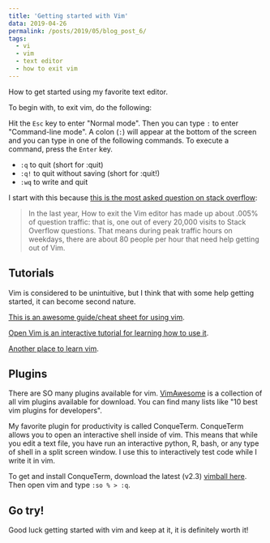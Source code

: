```yaml
---
title: 'Getting started with Vim'
data: 2019-04-26
permalink: /posts/2019/05/blog_post_6/
tags:
  - vi
  - vim
  - text editor
  - how to exit vim
---
```


How to get started using my favorite text editor. 

To begin with, to exit vim, do the following:

Hit the `Esc` key to enter "Normal mode". Then you can type `:` to enter "Command-line mode". A colon (`:`) will appear at the bottom of the screen and you can type in one of the following commands. To execute a command, press the `Enter` key.

* `:q` to quit (short for :quit)
* `:q!` to quit without saving (short for :quit!)
* `:wq` to write and quit

I start with this because [this is the most asked question on stack overflow](https://stackoverflow.blog/2017/05/23/stack-overflow-helping-one-million-developers-exit-vim/):

>In the last year, How to exit the Vim editor has made up about .005% of question traffic: that is, one out of every 20,000 visits to Stack Overflow questions. That means during peak traffic hours on weekdays, there are about 80 people per hour that need help getting out of Vim.


Tutorials
---------
Vim is considered to be unintuitive, but I think that with some help getting started, it can become second nature.

[This is an awesome guide/cheat sheet for using vim](https://stac47.github.io/vim/cheat/sheet/2014/02/22/vim-advanced-cheat-sheet.html).

[Open Vim is an interactive tutorial for learning how to use it](https://www.openvim.com).

[Another place to learn vim](https://danielmiessler.com/study/vim/).


Plugins
-------
There are SO many plugins available for vim. [VimAwesome](https://vimawesome.com) is a collection of all vim plugins available for download. You can find many lists like "10 best vim plugins for developers".

My favorite plugin for productivity is called ConqueTerm. ConqueTerm allows you to open an interactive shell inside of vim. This means that while you edit a text file, you have run an interactive python, R, bash, or any type of shell in a split screen window. I use this to interactively test code while I write it in vim.

To get and install ConqueTerm, download the latest (v2.3) [vimball here](https://storage.googleapis.com/google-code-archive-downloads/v2/code.google.com/conque/conque_2.3.vmb). Then open vim and type `:so % > :q`.


Go try!
-------
Good luck getting started with vim and keep at it, it is definitely worth it!
